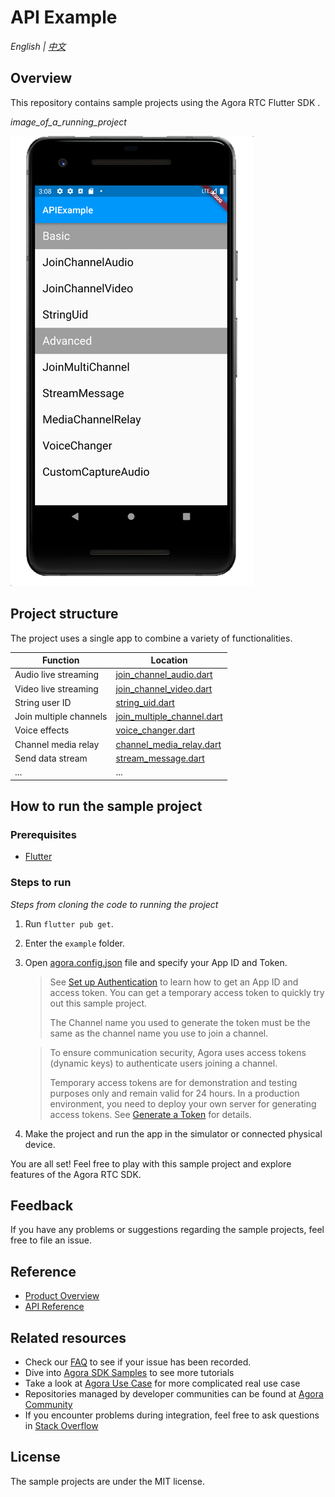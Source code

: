 # API Example

_English | [中文](README.zh.md)_

## Overview

This repository contains sample projects using the Agora RTC Flutter SDK .

*image_of_a_running_project*

![img.png](img.png)

## Project structure

The project uses a single app to combine a variety of functionalities.

| Function                                                                        | Location                                                                                                                                 |
| ------------------------------------------------------------------------------- | ---------------------------------------------------------------------------------------------------------------------------------------- |
| Audio live streaming                                                            | [join_channel_audio.dart](./lib/examples/basic/join_channel_audio/join_channel_audio.dart)                  |
| Video live streaming                                                            | [join_channel_video.dart](./lib/examples/basic/join_channel_video/join_channel_video.dart)                  |
| String user ID                                                                  | [string_uid.dart](./lib/examples/basic/string_uid/string_uid.dart)                  |
| Join multiple channels                                                          | [join_multiple_channel.dart](./lib/examples/advanced/join_multiple_channel/join_multiple_channel.dart)                  |
| Voice effects                                                                   | [voice_changer.dart](./lib/examples/advanced/voice_changer/voice_changer.dart)                  |
| Channel media relay                                                             | [channel_media_relay.dart](./lib/examples/advanced/channel_media_relay/channel_media_relay.dart)                  |
| Send data stream                                                                | [stream_message.dart](./lib/examples/advanced/stream_message/stream_message.dart)                  |
| ...                                                            | ...                  |

## How to run the sample project

### Prerequisites

- [Flutter](https://flutter.dev/docs/get-started/install)

### Steps to run

*Steps from cloning the code to running the project*

1. Run `flutter pub get`.
2. Enter the `example` folder.
3. Open [agora.config.json](./lib/config/agora.config.dart) file and specify your App ID and Token.

   > See [Set up Authentication](https://docs.agora.io/en/Agora%20Platform/token) to learn how to get an App ID and access token. You can get a temporary access token to quickly try out this sample project.
   >
   > The Channel name you used to generate the token must be the same as the channel name you use to join a channel.

   > To ensure communication security, Agora uses access tokens (dynamic keys) to authenticate users joining a channel.
   >
   > Temporary access tokens are for demonstration and testing purposes only and remain valid for 24 hours. In a production environment, you need to deploy your own server for generating access tokens. See [Generate a Token](https://docs.agora.io/en/Interactive%20Broadcast/token_server) for details.

4. Make the project and run the app in the simulator or connected physical device.

You are all set! Feel free to play with this sample project and explore features of the Agora RTC SDK.


## Feedback

If you have any problems or suggestions regarding the sample projects, feel free to file an issue.

## Reference

- [Product Overview](https://docs.agora.io/en/Interactive%20Broadcast/product_live?platform=Flutter)
- [API Reference](https://docs.agora.io/en/Interactive%20Broadcast/API%20Reference/flutter/index.html)

## Related resources

- Check our [FAQ](https://docs.agora.io/en/faq) to see if your issue has been recorded.
- Dive into [Agora SDK Samples](https://github.com/AgoraIO) to see more tutorials
- Take a look at [Agora Use Case](https://github.com/AgoraIO-usecase) for more complicated real use case
- Repositories managed by developer communities can be found at [Agora Community](https://github.com/AgoraIO-Community)
- If you encounter problems during integration, feel free to ask questions in [Stack Overflow](https://stackoverflow.com/questions/tagged/agora.io)

## License

The sample projects are under the MIT license.
